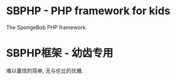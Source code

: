 SBPHP - PHP framework for kids
==============================

The SpongeBob PHP framework. 

SBPHP框架 - 幼齿专用
====================

难以置信的简单, 无与伦比的优雅.
